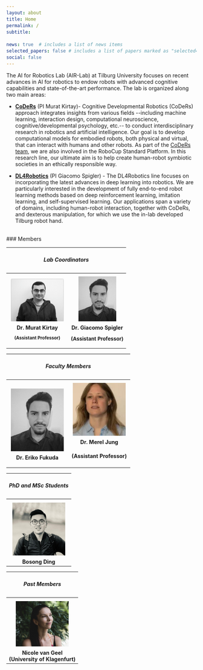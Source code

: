 ```yaml
---
layout: about
title: Home
permalink: /
subtitle: 

news: true  # includes a list of news items
selected_papers: false # includes a list of papers marked as "selected={true}"
social: false
---
```


The AI for Robotics Lab (AIR-Lab) at Tilburg University focuses on recent advances in AI for robotics to endow robots with advanced cognitive capabilities and state-of-the-art performance. The lab is organized along two main areas:<br />
* **[CoDeRs](https://www.coders-group.eu/)** (PI Murat Kirtay)- Cognitive Developmental Robotics (CoDeRs) approach integrates insights from various fields --including machine learning, interaction design, computational neuroscience, cognitive/developmental psychology, etc.-- to conduct interdisciplinary research in robotics and artificial intelligence. Our goal is to develop computational models for embodied robots, both physical and virtual, that can interact with humans and other robots. As part of the [CoDeRs team](https://www.tilburg-coders.eu/), we are also involved in the RoboCup Standard Platform. In this research line, our ultimate aim is to help create human-robot symbiotic societies in an ethically responsible way. 

* **[DL4Robotics](http://www.drl4robotics.com/)** (PI Giacomo Spigler) - The DL4Robotics line focuses on incorporating the latest advances in deep learning into robotics. We are particularly interested in the development of fully end-to-end robot learning methods based on deep reinforcement learning, imitation learning, and self-supervised learning. Our applications span a variety of domains, including human-robot interaction, together with CoDeRs, and dexterous manipulation, for which we use the in-lab developed Tilburg robot hand. 

<br />
### Members
<table>
  <tr>
  <th colspan="2"><h5>Lab Coordinators</h5></th>
  </tr>
  <tr>
    <th class="members"><img src="assets/img/members/murat.png" width="140px" style="padding:5px" /><br />Dr. Murat Kirtay<br/><p style="font-size:smaller">(Assistant Professor)</p></th>
    <th class="members"><img src="assets/img/members/giacomo.png" width="100px" style="padding:5px" /><br />Dr. Giacomo Spigler<br/><p style="font-size:10pt">(Assistant Professor)</p></th>
  </tr>
</table>

<table>
  <tr>
  <th colspan="2"><h5>Faculty Members</h5></th>
  </tr>
  <tr>
    <th class="members"><img src="assets/img/members/giacomo.png" width="140px" style="padding:5px" /><br />Dr. Eriko Fukuda</th>
    <th class="members"><img src="assets/img/members/merel.webp" width="140px" style="padding:5px" /><br />Dr. Merel Jung<br/><h4>(Assistant Professor)</h4></th>
  </tr>
</table>

<table>
  <tr>
  <th colspan="2"><h5>PhD and MSc Students</h5></th>
  </tr>
  <tr>
    <th class="members"><img src="assets/img/members/bosong.jpeg" width="140px" style="padding:5px" /><br />Bosong Ding</th>
  </tr>
</table>

<!--
<table>
  <tr>
  <th colspan="2"><h5>BSc Students</h5></th>
  </tr>
  <tr>
  </tr>
</table>
-->


<table>
  <tr>
  <th colspan="2"><h5>Past Members</h5></th>
  </tr>
  <tr>
    <th class="members"><img src="assets/img/members/nicole.jpg" width="140px" style="padding:5px" /><br />Nicole van Geel<br/>(University of Klagenfurt)</th>
  </tr>
</table>

<br />
